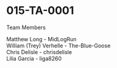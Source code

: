 ﻿# 015-TA-0001
Team Members

Matthew Long - MidLogRun <br>
William (Trey) Verhelle - The-Blue-Goose <br>
Chris Delisle - chrisdelisle <br>
Lilia Garcia - liga8260 <br>
